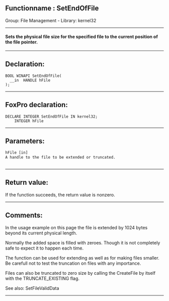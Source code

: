 <link rel="stylesheet" type="text/css" href="../../css/win32api.css">  
<link rel="stylesheet" href="https://cdnjs.cloudflare.com/ajax/libs/font-awesome/4.7.0/css/font-awesome.min.css">

## Functionname : SetEndOfFile
Group: File Management - Library: kernel32    
***  


#### Sets the physical file size for the specified file to the current position of the file pointer.
***  


## Declaration:
```foxpro  
BOOL WINAPI SetEndOfFile(
  __in  HANDLE hFile
);  
```  
***  


## FoxPro declaration:
```foxpro  
DECLARE INTEGER SetEndOfFile IN kernel32;
	INTEGER hFile  
```  
***  


## Parameters:
```txt  
hFile [in]
A handle to the file to be extended or truncated.
  
```  
***  


## Return value:
If the function succeeds, the return value is nonzero.  
***  


## Comments:
In the usage example on this page the file is extended by 1024 bytes beyond its current physical length.   
  
Normally the added space is filled with zeroes. Though it is not completely safe to expect it to happen each time.  
  
The function can be used for extending as well as for making files smaller. Be carefull not to test the truncation on files with any importance.  
  
Files can also be truncated to zero size by calling the CreateFile by itself with the TRUNCATE_EXISTING flag.  
  
See also: SetFileValidData   
  
***  

